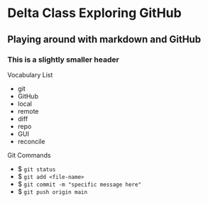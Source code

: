 # Delta Class Exploring GitHub

## Playing around with markdown and GitHub

### This is a slightly smaller header

Vocabulary List
- git
- GitHub
- local
- remote
- diff
- repo
- GUI
- reconcile

Git Commands
- $ `git status`
- $ `git add <file-name>`
- $ `git commit -m "specific message here"`
- $ `git push origin main`
